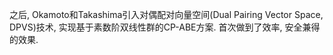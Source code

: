 



之后, Okamoto和Takashima引入对偶配对向量空间(Dual Pairing Vector Space, DPVS)技术, 实现基于素数阶双线性群的CP-ABE方案. 首次做到了效率, 安全兼得的效果.